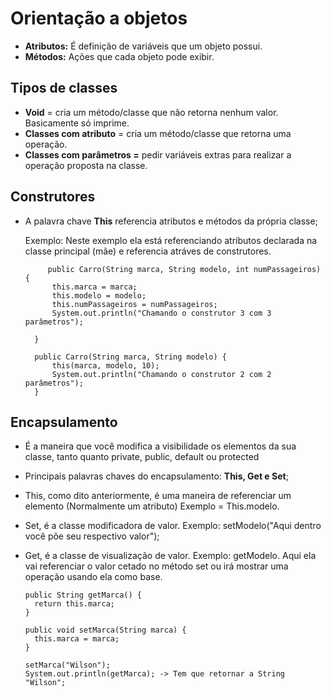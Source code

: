 # Orientação a objetos 
* **Atributos:** É definição de variáveis que um objeto possui. 
* **Métodos:** Ações que cada objeto pode exibir.
    
 ## Tipos de classes

 * **Void** = cria um método/classe que não retorna nenhum valor. Basicamente só imprime.
 * **Classes com atributo** = cria um método/classe que retorna uma operação.
 * **Classes com parâmetros =** pedir variáveis extras para realizar a operação proposta na classe.


## Construtores


* A palavra chave **This** referencia atributos e métodos da própria classe;
    
    Exemplo:  Neste exemplo ela está referenciando atributos declarada na classe principal (mãe) e referencia atráves de construtores.  
  
           public Carro(String marca, String modelo, int numPassageiros) {
            this.marca = marca;
            this.modelo = modelo;
            this.numPassageiros = numPassageiros;
            System.out.println("Chamando o construtor 3 com 3 parâmetros");

        }
      
        public Carro(String marca, String modelo) {
            this(marca, modelo, 10);
            System.out.println("Chamando o construtor 2 com 2 parâmetros");
        }

## Encapsulamento

* É a maneira que você modifica a visibilidade os elementos da sua classe, tanto quanto private, public, default ou protected
* Principais palavras chaves do encapsulamento: **This, Get e Set**;
* This, como dito anteriormente, é uma maneira de referenciar um elemento (Normalmente um atributo) Exemplo = This.modelo.
* Set, é a classe modificadora de valor. Exemplo: setModelo("Aqui dentro você põe seu respectivo valor");
* Get, é a classe de visualização de valor. Exemplo: getModelo. Aqui ela vai referenciar o valor cetado no método set ou irá mostrar uma operação usando ela como base.

      public String getMarca() {
        return this.marca;
      }

      public void setMarca(String marca) {
        this.marca = marca;
      }

      setMarca("Wilson"); 
      System.out.println(getMarca); -> Tem que retornar a String "Wilson";





    
